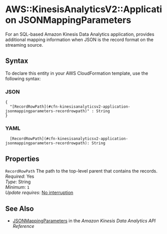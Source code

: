 # AWS::KinesisAnalyticsV2::Application JSONMappingParameters<a name="aws-properties-kinesisanalyticsv2-application-jsonmappingparameters"></a>

For an SQL\-based Amazon Kinesis Data Analytics application, provides additional mapping information when JSON is the record format on the streaming source\.

## Syntax<a name="aws-properties-kinesisanalyticsv2-application-jsonmappingparameters-syntax"></a>

To declare this entity in your AWS CloudFormation template, use the following syntax:

### JSON<a name="aws-properties-kinesisanalyticsv2-application-jsonmappingparameters-syntax.json"></a>

```
{
  "[RecordRowPath](#cfn-kinesisanalyticsv2-application-jsonmappingparameters-recordrowpath)" : String
}
```

### YAML<a name="aws-properties-kinesisanalyticsv2-application-jsonmappingparameters-syntax.yaml"></a>

```
  [RecordRowPath](#cfn-kinesisanalyticsv2-application-jsonmappingparameters-recordrowpath): String
```

## Properties<a name="aws-properties-kinesisanalyticsv2-application-jsonmappingparameters-properties"></a>

`RecordRowPath`  <a name="cfn-kinesisanalyticsv2-application-jsonmappingparameters-recordrowpath"></a>
The path to the top\-level parent that contains the records\.  
*Required*: Yes  
*Type*: String  
*Minimum*: `1`  
*Update requires*: [No interruption](https://docs.aws.amazon.com/AWSCloudFormation/latest/UserGuide/using-cfn-updating-stacks-update-behaviors.html#update-no-interrupt)

## See Also<a name="aws-properties-kinesisanalyticsv2-application-jsonmappingparameters--seealso"></a>
+  [JSONMappingParameters](https://docs.aws.amazon.com/kinesisanalytics/latest/apiv2/API_JSONMappingParameters.html) in the *Amazon Kinesis Data Analytics API Reference* 